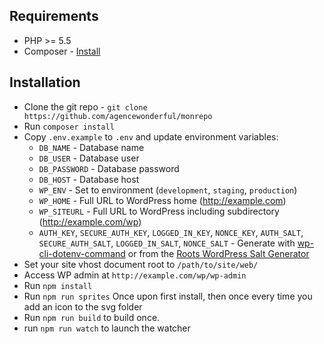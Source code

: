## Requirements

* PHP >= 5.5
* Composer - [Install](https://getcomposer.org/doc/00-intro.md#installation-linux-unix-osx)

## Installation

* Clone the git repo - `git clone https://github.com/agencewonderful/monrepo`
* Run `composer install`
* Copy `.env.example` to `.env` and update environment variables:
    * `DB_NAME` - Database name
    * `DB_USER` - Database user
    * `DB_PASSWORD` - Database password
    * `DB_HOST` - Database host
    * `WP_ENV` - Set to environment (`development`, `staging`, `production`)
    * `WP_HOME` - Full URL to WordPress home (http://example.com)
    * `WP_SITEURL` - Full URL to WordPress including subdirectory (http://example.com/wp)
    * `AUTH_KEY`, `SECURE_AUTH_KEY`, `LOGGED_IN_KEY`, `NONCE_KEY`, `AUTH_SALT`, `SECURE_AUTH_SALT`, `LOGGED_IN_SALT`, `NONCE_SALT` - Generate with [wp-cli-dotenv-command](https://github.com/aaemnnosttv/wp-cli-dotenv-command) or from the [Roots WordPress Salt Generator](https://roots.io/salts.html)
* Set your site vhost document root to `/path/to/site/web/`
* Access WP admin at `http://example.com/wp/wp-admin`
* Run `npm install`
* Run `npm run sprites` Once upon first install, then once every time you add an icon to the svg folder
* Run `npm run build` to build once.
* run `npm run watch` to launch the watcher
